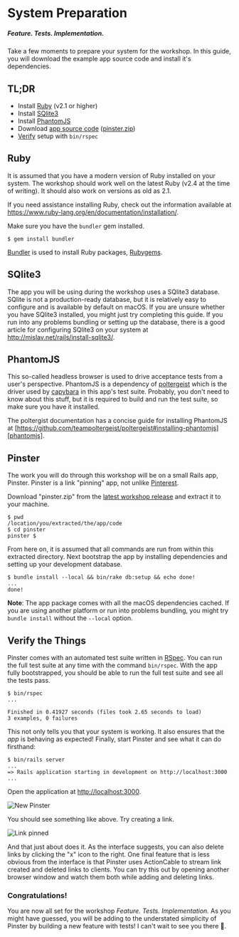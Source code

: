 # System Preparation

##### Feature. Tests. Implementation.

Take a few moments to prepare your system for the workshop. In this guide, you will download the example app source code and install it's dependencies.

## TL;DR

- Install [Ruby](#ruby) (v2.1 or higher)
- Install [SQlite3](#sqlite3)
- Install [PhantomJS](#phantomjs)
- Download [app source code](#pinster) ([pinster.zip][latest-release])
- [Verify](#verify-the-things) setup with `bin/rspec`

## Ruby

It is assumed that you have a modern version of Ruby installed on your system. The workshop should work well on the latest Ruby (v2.4 at the time of writing). It should also work on versions as old as 2.1.

If you need assistance installing Ruby, check out the information available at https://www.ruby-lang.org/en/documentation/installation/.

Make sure you have the `bundler` gem installed.

```
$ gem install bundler
```

[Bundler](http://bundler.io/) is used to install Ruby packages, [Rubygems](https://rubygems.org/).

## SQlite3

The app you will be using during the workshop uses a SQlite3 database. SQlite is not a production-ready database, but it is relatively easy to configure and is available by default on macOS. If you are unsure whether you have SQlite3 installed, you might just try completing this guide. If you run into any problems bundling or setting up the database, there is a good article for configuring SQlite3 on your system at http://mislav.net/rails/install-sqlite3/.

## PhantomJS

This so-called headless browser is used to drive acceptance tests from a user's perspective. PhantomJS is a dependency of [poltergeist](https://github.com/teampoltergeist/poltergeist) which is the driver used by [capybara](https://github.com/teamcapybara/capybara) in this app's test suite. Probably, you don't need to know about this stuff, but it is required to build and run the test suite, so make sure you have it installed.

The poltergist documentation has a concise guide for installing PhantomJS at [https://github.com/teampoltergeist/poltergeist#installing-phantomjs][phantomjs].

## Pinster

The work you will do through this workshop will be on a small Rails app, Pinster. Pinster is a link "pinning" app, not unlike [Pinterest](https://pinterest.com/).

Download "pinster.zip" from the [latest workshop release][latest-release] and extract it to your machine.

```
$ pwd
/location/you/extracted/the/app/code
$ cd pinster
pinster $
```

From here on, it is assumed that all commands are run from within this extracted directory. Next bootstrap the app by installing dependencies and setting up your development database.

```
$ bundle install --local && bin/rake db:setup && echo done!
...
done!
```

**Note**: The app package comes with all the macOS dependencies cached. If you are using another platform or run into problems bundling, you might try `bundle install` without the `--local` option.

## Verify the Things

Pinster comes with an automated test suite written in [RSpec][rspec]. You can run the full test suite at any time with the command `bin/rspec`. With the app fully bootstrapped, you should be able to run the full test suite and see all the tests pass.

```
$ bin/rspec
...

Finished in 0.41927 seconds (files took 2.65 seconds to load)
3 examples, 0 failures
```

This not only tells you that your system is working. It also ensures that the _app_ is behaving as expected! Finally, start Pinster and see what it can do firsthand:

```
$ bin/rails server
...
=> Rails application starting in development on http://localhost:3000
...
```

Open the application at [http://localhost:3000][local].

![New Pinster](/Users/jay/Code/OSS/rc17-testing-workshop/doc/pinster-without-link.png)

You should see something like above. Try creating a link.

![Link pinned](/Users/jay/Code/OSS/rc17-testing-workshop/doc/pinster-with-link.png)

And that just about does it. As the interface suggests, you can also delete links by clicking the "x" icon to the right. One final feature that is less obvious from the interface is that Pinster uses ActionCable to stream link created and deleted links to clients. You can try this out by opening another browser window and watch them both while adding and deleting links.

### Congratulations!

You are now all set for the workshop _Feature. Tests. Implementation._ As you might have guessed, you will be adding to the understated simplicity of Pinster by building a new feature with tests! I can't wait to see you there 🙂.

[latest-release]: https://github.com/iamvery/testing-workshop/releases/tag/v1
[rspec]: http://rspec.info/
[local]: http://localhost:3000
[phantomjs]: https://github.com/teampoltergeist/poltergeist#installing-phantomjs
